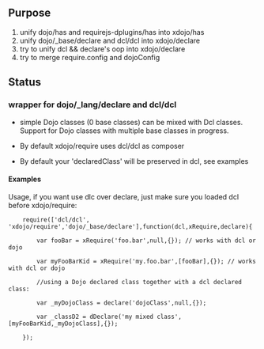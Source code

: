 ## Purpose

1. unify dojo/has and requirejs-dplugins/has into xdojo/has
2. unify dojo/_base/declare and dcl/dcl into xdojo/declare
3. try to unify dcl && declare's oop into xdojo/declare
4. try to merge require.config and dojoConfig
 
## Status

### wrapper for dojo/_lang/declare and dcl/dcl

- simple Dojo classes (0 base classes) can be mixed with Dcl classes. Support for 
  Dojo classes with multiple base classes in progress. 

- By default xdojo/require uses dcl/dcl as composer

- By default your 'declaredClass' will be preserved in dcl, see examples  
   
#### Examples
  
  Usage, if you want use dlc over declare, just make sure you loaded dcl before xdojo/require: 
        
        require(['dcl/dcl', 'xdojo/require','dojo/_base/declare'],function(dcl,xRequire,declare){
    
            var fooBar = xRequire('foo.bar',null,{}); // works with dcl or dojo
    
            var myFooBarKid = xRequire('my.foo.bar',[fooBar],{}); // works with dcl or dojo
    
            //using a Dojo declared class together with a dcl declared class:
            
            var _myDojoClass = declare('dojoClass',null,{});
            
            var _classD2 = dDeclare('my mixed class',[myFooBarKid,_myDojoClass],{});
        
        });